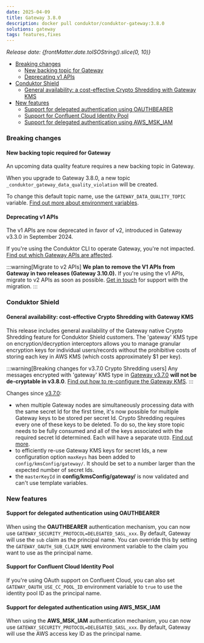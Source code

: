 ```yaml
---
date: 2025-04-09
title: Gateway 3.8.0
description: docker pull conduktor/conduktor-gateway:3.8.0
solutions: gateway
tags: features,fixes
---
```


*Release date: {frontMatter.date.toISOString().slice(0, 10)}*

- [Breaking changes](#breaking-changes)
   - [New backing topic for Gateway](#new-backing-topic-required-for-gateway)
   - [Deprecating v1 APIs](#deprecating-v1-apis)
- [Conduktor Shield](#conduktor-shield)
   - [General availability: a cost-effective Crypto Shredding with Gateway KMS](#general-availability-cost-effective-crypto-shredding-with-gateway-kms)
- [New features](#new-features)
   - [Support for delegated authentication using OAUTHBEARER](#support-for-delegated-authentication-using-oauthbearer)
   - [Support for Confluent Cloud Identity Pool](#support-for-confluent-cloud-identity-pool)
   - [Support for delegated authentication using AWS_MSK_IAM](#support-for-delegated-authentication-using-aws_msk_iam)

### Breaking changes

#### New backing topic required for Gateway

An upcoming data quality feature requires a new backing topic in Gateway.

When you upgrade to Gateway 3.8.0, a new topic `_conduktor_gateway_data_quality_violation` will be created.

To change this default topic name, use the `GATEWAY_DATA_QUALITY_TOPIC` variable. [Find out more about environment variables](https://docs.conduktor.io/gateway/configuration/env-variables/#topics-names).

#### Deprecating v1 APIs

The v1 APIs are now deprecated in favor of v2, introduced in Gateway v3.3.0 in September 2024.  

If you're using the Conduktor CLI to operate Gateway, you're not impacted. [Find out which Gateway APIs are affected](https://developers.conduktor.io/?product=gateway&version=3.6.1&gatewayApiVersion=v1).

:::warning[Migrate to v2 APIs]
**We plan to remove the V1 APIs from Gateway in two releases (Gateway 3.10.0).** If you're using the v1 APIs, migrate to v2 APIs as soon as possible. [Get in touch](https://support.conduktor.io/hc/en-gb/requests/new?ticket_form_id=17438363566609) for support with the migration.
:::

### Conduktor Shield

#### General availability: cost-effective Crypto Shredding with Gateway KMS

This release includes general availability of the Gateway native Crypto Shredding feature for Conduktor Shield customers. The 'gateway' KMS type on encryption/decryption interceptors allows you to manage granular encryption keys for individual users/records without the prohibitive costs of storing each key in AWS KMS (which costs approximately $1 per key).

:::warning[Breaking changes for v3.7.0 Crypto Shredding users]
Any messages encrypted with 'gateway' KMS type in [Gateway v3.7.0](/changelog/#preview-feature-introducing-cost-effective-crypto-shredding-with-gateway-kms) **will not be de-cryptable in v3.8.0**. [Find out how to re-configure the Gateway KMS](/gateway/interceptors/data-security/encryption/encryption-configuration#gateway-kms).
:::

Changes since [v3.7.0](/changelog/#preview-feature-introducing-cost-effective-crypto-shredding-with-gateway-kms):

- when multiple Gateway nodes are simultaneously processing data with the same secret Id for the first time, it's now possible for multiple Gateway keys to be stored per secret Id. Crypto Shredding requires every one of these keys to be deleted. To do so, the key store topic needs to be fully consumed and all of the keys associated with the required secret Id determined. Each will have a separate `UUID`. [Find out more](/gateway/interceptors/data-security/encryption/encryption-configuration/#crypto-shredding).
- to efficiently re-use Gateway KMS keys for secret Ids, a new configuration option `maxKeys` has been added to `config/kmsConfig/gateway/`. It should be set to a number larger than the expected number of secret Ids.
- the `masterKeyId` in **config/kmsConfig/gateway/** is now validated and can't use template variables.

### New features

#### Support for delegated authentication using OAUTHBEARER

When using the **OAUTHBEARER** authentication mechanism, you can now use `GATEWAY_SECURITY_PROTOCOL=DELEGATED_SASL_xxx`. By default, Gateway will use the `sub` claim as the principal name. You can override this by setting the `GATEWAY_OAUTH_SUB_CLAIM_NAME` environment variable to the claim you want to use as the principal name. 

#### Support for Confluent Cloud Identity Pool

If you're using OAuth support on Confluent Cloud, you can also set `GATEWAY_OAUTH_USE_CC_POOL_ID` environment variable to `true` to use the identity pool ID as the principal name.

#### Support for delegated authentication using AWS_MSK_IAM

When using the **AWS_MSK_IAM** authentication mechanism, you can now use `GATEWAY_SECURITY_PROTOCOL=DELEGATED_SASL_xxx`. By default, Gateway will use the AWS access key ID as the principal name.
